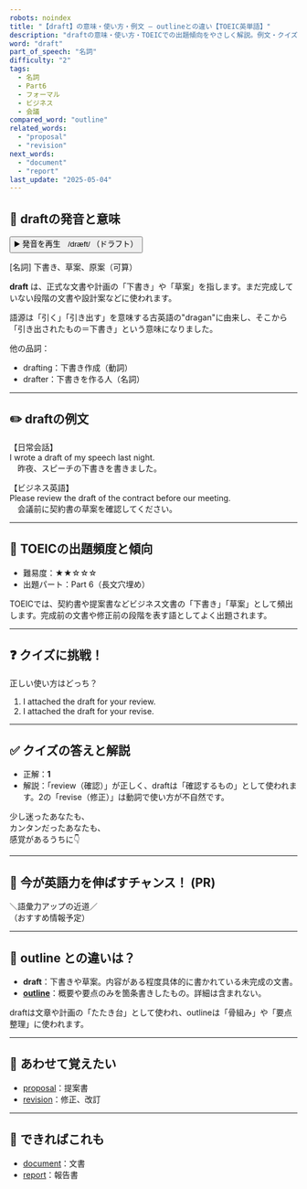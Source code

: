 ```yaml
---
robots: noindex
title: "【draft】の意味・使い方・例文 ― outlineとの違い【TOEIC英単語】"
description: "draftの意味・使い方・TOEICでの出題傾向をやさしく解説。例文・クイズ付きでoutlineとの違いもわかりやすく学べます。"
word: "draft"
part_of_speech: "名詞"
difficulty: "2"
tags:
  - 名詞
  - Part6
  - フォーマル
  - ビジネス
  - 会議
compared_word: "outline"
related_words:
  - "proposal"
  - "revision"
next_words:
  - "document"
  - "report"
last_update: "2025-05-04"
---
```


## 🔰 draftの発音と意味

<button class="play-audio" onclick="playTTS('draft')">
  <span class="play-audio-main">
    ▶️ 発音を再生　/dræft/
  </span>
  <span class="play-audio-sub">
    （ドラフト）
  </span>
</button>

[名詞] 下書き、草案、原案（可算）

**draft** は、正式な文書や計画の「下書き」や「草案」を指します。まだ完成していない段階の文書や設計案などに使われます。

語源は「引く」「引き出す」を意味する古英語の"dragan"に由来し、そこから「引き出されたもの＝下書き」という意味になりました。

他の品詞：  
- drafting：下書き作成（動詞）
- drafter：下書きを作る人（名詞）

---

## ✏️ draftの例文

【日常会話】  
I wrote a draft of my speech last night.  
　昨夜、スピーチの下書きを書きました。

【ビジネス英語】  
Please review the draft of the contract before our meeting.  
　会議前に契約書の草案を確認してください。

---

## 🎯 TOEICの出題頻度と傾向

- 難易度：★★☆☆☆
- 出題パート：Part 6（長文穴埋め）

TOEICでは、契約書や提案書などビジネス文書の「下書き」「草案」として頻出します。完成前の文書や修正前の段階を表す語としてよく出題されます。

---

## ❓ クイズに挑戦！

正しい使い方はどっち？

1. I attached the draft for your review.  
2. I attached the draft for your revise.

---

## ✅ クイズの答えと解説

- 正解：**1**
- 解説：「review（確認）」が正しく、draftは「確認するもの」として使われます。2の「revise（修正）」は動詞で使い方が不自然です。

少し迷ったあなたも、  
カンタンだったあなたも、  
感覚があるうちに👇️

---

## 🚀 今が英語力を伸ばすチャンス！ (PR)

<div class="info-center">
＼語彙力アップの近道／<br>  
（おすすめ情報予定）
</div>

---

## 🤔  outline との違いは？

- **draft**：下書きや草案。内容がある程度具体的に書かれている未完成の文書。
- **[outline](/word/outline/)**：概要や要点のみを箇条書きしたもの。詳細は含まれない。

draftは文章や計画の「たたき台」として使われ、outlineは「骨組み」や「要点整理」に使われます。

---

## 🧩 あわせて覚えたい

- [proposal](/word/proposal/)：提案書
- [revision](/word/revision/)：修正、改訂

---

## 📖 できればこれも

- [document](/word/document/)：文書
- [report](/word/report/)：報告書

<!-- cvid: aid25_bid48 -->
